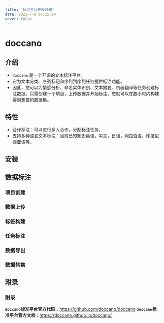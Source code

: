 ```yaml
---
title: '标注平台开发预研'
date: 2022-7-8 07:15:24
cover: false
---
```






# doccano

## 介绍

- `doccano` 是一个开源的文本标注平台。
- 它为文本分类、序列标记和序列到序列任务提供标注功能。
- 因此，您可以为情感分析、命名实体识别、文本摘要、机器翻译等任务创建标注数据。只需创建一个项目，上传数据并开始标注，您就可以在数小时内构建得到想要的数据集。

## 特性

- 合作标注：可以进行多人合作，分配标注任务。
- 支持多种语言文本标注：目前已知知识英语，中文，日语，阿拉伯语，印度尼西亚语等。

## 安装

## 数据标注

### 项目创建

### 数据上传

### 标签构建

### 任务标注

### 数据导出

### 数据转换

## 附录

### 附录

**`doccano`标准平台官方代码**：https://github.com/doccano/doccano
**`doccano`标准平台官方文档**：https://doccano.github.io/doccano/

